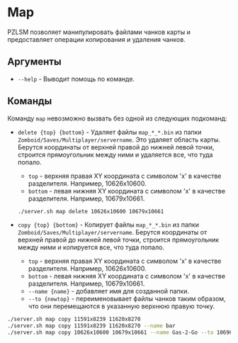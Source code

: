 # Map
PZLSM позволяет манипулировать файлами чанков карты и предоставляет операции копирования и удаления чанков.  

## Аргументы

  * `--help` - Выводит помощь по команде.

## Команды
Команду `map` невозможно вызвать без одной из следующих подкоманд:

  * `delete {top} {bottom}` - Удаляет файлы `map_*_*.bin` из папки `Zomboid/Saves/Multiplayer/servername`. Это удаляет область карты. Берутся координаты от верхней правой до нижней левой точки, строится прямоугольник между ними и удаляется все, что туда попало.
    * `top` - верхняя правая XY координата с символом 'x' в качестве разделителя. Например, 10626x10600.
    * `bottom` - левая нижняя XY координата с символом 'x' в качестве разделителя. Например, 10679x10661.

    ```bash
    ./server.sh map delete 10626x10600 10679x10661
    ```

  * `copy {top} {bottom}` - Копирует файлы `map_*_*.bin` из папки `Zomboid/Saves/Multiplayer/servername`. Берутся координаты от верхней правой до нижней левой точки, строится прямоугольник между ними и копируется все, что туда попало.
    * `top` - верхняя правая XY координата с символом 'x' в качестве разделителя. Например, 10626x10600.
    * `bottom` - левая нижняя XY координата с символом 'x' в качестве разделителя. Например, 10679x10661.
    * `--name {name}` - добавляет имя для созданной папки.
    * `--to {newtop}` - переименовывает файлы чанков таким образом, что они перемещаются в указанную верхнюю правую точку.

  ```bash
  ./server.sh map copy 11591x8239 11620x8270
  ./server.sh map copy 11591x8239 11620x8270 --name bar
  ./server.sh map copy 10626x10600 10679x10661 --name Gas-2-Go --to 10696x10619
  ```
